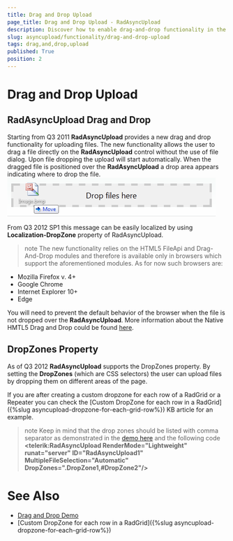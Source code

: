 ```yaml
---
title: Drag and Drop Upload
page_title: Drag and Drop Upload - RadAsyncUpload
description: Discover how to enable drag-and-drop functionality in the AsyncUpload control for file uploads.
slug: asyncupload/functionality/drag-and-drop-upload
tags: drag,and,drop,upload
published: True
position: 2
---
```


# Drag and Drop Upload



## RadAsyncUpload Drag and Drop

Starting from Q3 2011 **RadAsyncUpload** provides a new drag and drop functionality for uploading files. The new functionality allows the user to drag a file directly on the **RadAsyncUpload** control without the use of file dialog. Upon file dropping the upload will start automatically. When the dragged file is positioned over the **RadAsyncUpload** a drop area appears indicating where to drop the file.![Drag and Drop Upload](images/asyncupload-draganddropupload.png)

From Q3 2012 SP1 this message can be easily localized by using **Localization-DropZone** property of RadAsyncUpload.

>note The new functionality relies on the HTML5 FileApi and Drag-And-Drop modules and therefore is available only in browsers which support the aforementioned modules.
>As for now such browsers are:
>
* Mozilla Firefox v. 4+
* Google Chrome
* Internet Explorer 10+
* Edge


You will need to prevent the default behavior of the browser when the file is not dropped over the **RadAsyncUpload**. More information about the Native HMTL5 Drag and Drop could be found [here](http://www.html5rocks.com/en/tutorials/dnd/basics/).

## DropZones Property

As of Q3 2012 **RadAsyncUpload** supports the DropZones property. By setting the **DropZones** (which are CSS selectors) the user can upload files by dropping them on different areas of the page.

If you are after creating a custom dropzone for each row of a RadGrid or a Repeater you can check the [Custom DropZone for each row in a RadGrid]({%slug asyncupload-dropzone-for-each-grid-row%}) KB article for an example.

>note Keep in mind that the drop zones should be listed with comma separator as demonstrated in the [demo here](https://demos.telerik.com/aspnet-ajax/asyncupload/examples/draganddrop/defaultcs.aspx) and the following code **\<telerik:RadAsyncUpload RenderMode="Lightweight" runat="server" ID="RadAsyncUpload1" MultipleFileSelection="Automatic" DropZones=".DropZone1,\#DropZone2"/\>** 
>

# See Also

* [Drag and Drop Demo](https://demos.telerik.com/aspnet-ajax/asyncupload/examples/draganddrop/defaultcs.aspx?product=asyncupload)
* [Custom DropZone for each row in a RadGrid]({%slug asyncupload-dropzone-for-each-grid-row%})

